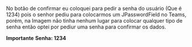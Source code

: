 No botão de confirmar eu coloquei para pedir a senha do usuário (Que é 1234) pois o senhor pediu para colocarmos um JPasswordField no Teams,
porém, na Imagem não tinha nenhum lugar para colocar qualquer tipo de senha então optei por pediur uma senha para confirmar os dados.

**Importante**
**Senha: 1234**
